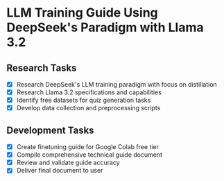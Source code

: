 # LLM Training Guide Using DeepSeek's Paradigm with Llama 3.2

## Research Tasks
- [x] Research DeepSeek's LLM training paradigm with focus on distillation
- [x] Research Llama 3.2 specifications and capabilities
- [x] Identify free datasets for quiz generation tasks
- [x] Develop data collection and preprocessing scripts

## Development Tasks
- [x] Create finetuning guide for Google Colab free tier
- [x] Compile comprehensive technical guide document
- [x] Review and validate guide accuracy
- [x] Deliver final document to user
